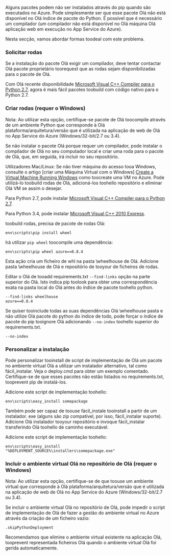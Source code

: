 Alguns pacotes podem não ser instalados através do pip quando são executados no Azure.  Pode simplesmente ser que esse pacote Olá não está disponível no Olá índice de pacote do Python.  É possível que é necessário um compilador (um compilador não está disponível no Olá máquina Olá aplicação web em execução no App Service do Azure).

Nesta secção, vamos abordar formas toodeal com este problema.

### <a name="request-wheels"></a>Solicitar rodas
Se a instalação do pacote Olá exigir um compilador, deve tentar contactar Olá pacote proprietário toorequest que as rodas sejam disponibilizadas para o pacote de Olá.

Com Olá recente disponibilidade [Microsoft Visual C++ Compiler para o Python 2.7][Microsoft Visual C++ Compiler for Python 2.7], agora é mais fácil pacotes toobuild com código nativo para o Python 2.7.

### <a name="build-wheels-requires-windows"></a>Criar rodas (requer o Windows)
Nota: Ao utilizar esta opção, certifique-se pacote de Olá toocompile através de um ambiente Python que corresponde à Olá plataforma/arquitetura/versão que é utilizada na aplicação de web de Olá no App Service do Azure (Windows/32-bit/2.7 ou 3.4).

Se não instalar o pacote Olá porque requer um compilador, pode instalar o compilador de Olá no seu computador local e criar uma roda para o pacote de Olá, que, em seguida, irá incluir no seu repositório.

Utilizadores Mac/Linux: Se não tiver máquina do acesso tooa Windows, consulte o artigo [criar uma Máquina Virtual com o Windows] [ Create a Virtual Machine Running Windows] como toocreate uma VM no Azure.  Pode utilizá-lo toobuild rodas de Olá, adicioná-los toohello repositório e eliminar Olá VM se assim o desejar. 

Para Python 2.7, pode instalar [Microsoft Visual C++ Compiler para o Python 2.7][Microsoft Visual C++ Compiler for Python 2.7].

Para Python 3.4, pode instalar [Microsoft Visual C++ 2010 Express][Microsoft Visual C++ 2010 Express].

toobuild rodas, precisa de pacote de rodas Olá:

    env\scripts\pip install wheel

Irá utilizar `pip wheel` toocompile uma dependência:

    env\scripts\pip wheel azure==0.8.4

Esta ação cria um ficheiro de whl na pasta \wheelhouse de Olá.  Adicione pasta \wheelhouse de Olá e repositório de tooyour de ficheiros de rodas.

Editar o Olá de tooadd requirements.txt `--find-links` opção na parte superior do Olá. Isto indica pip toolook para obter uma correspondência exata na pasta local do Olá antes do índice de pacote toohello python.

    --find-links wheelhouse
    azure==0.8.4

Se quiser tooinclude todas as suas dependências Olá \wheelhouse pasta e não utilize Olá pacote do python do índice de todo, pode forçar o índice de pacote do pip tooignore Olá adicionando `--no-index` toohello superior do requirements.txt.

    --no-index

### <a name="customize-installation"></a>Personalizar a instalação
Pode personalizar tooinstall de script de implementação de Olá um pacote no ambiente virtual Olá a utilizar um instalador alternativo, tal como fácil\_instalar.  Veja o deploy.cmd para obter um exemplo comentado.  Certifique-se de que esses pacotes não estão listados no requirements.txt, tooprevent pip de instalá-los.

Adicione este script de implementação toohello:

    env\scripts\easy_install somepackage

Também pode ser capaz de toouse fácil\_instale tooinstall a partir de um instalador. exe (alguns são zip compatível, por isso, fácil\_instalar suporte).  Adicione Olá instalador tooyour repositório e invoque fácil\_instalar transferindo Olá toohello de caminho executável.

Adicione este script de implementação toohello:

    env\scripts\easy_install "%DEPLOYMENT_SOURCE%\installers\somepackage.exe"

### <a name="include-hello-virtual-environment-in-hello-repository-requires-windows"></a>Incluir o ambiente virtual Olá no repositório de Olá (requer o Windows)
Nota: Ao utilizar esta opção, certifique-se de que toouse um ambiente virtual que corresponde à Olá plataforma/arquitetura/versão que é utilizada na aplicação de web de Olá no App Service do Azure (Windows/32-bit/2.7 ou 3.4).

Se incluir o ambiente virtual Olá no repositório de Olá, pode impedir o script de implementação de Olá de fazer a gestão do ambiente virtual no Azure através da criação de um ficheiro vazio:

    .skipPythonDeployment

Recomendamos que elimine o ambiente virtual existente na aplicação Olá, tooprevent representada ficheiros Olá quando o ambiente virtual Olá foi gerida automaticamente.

[Create a Virtual Machine Running Windows]: http://azure.microsoft.com/documentation/articles/virtual-machines-windows-hero-tutorial/
[Microsoft Visual C++ Compiler for Python 2.7]: http://aka.ms/vcpython27
[Microsoft Visual C++ 2010 Express]: http://go.microsoft.com/?linkid=9709949
